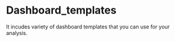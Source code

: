 # Dashboard_templates
It incudes variety of dashboard templates that you can use for your analysis.
